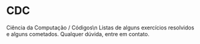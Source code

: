 # CDC
Ciência da Computação / Códigos\n
Listas de alguns exercícios resolvidos e alguns cometados.
Qualquer dúvida, entre em contato.
